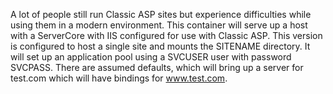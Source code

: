 A lot of people still run Classic ASP sites but experience difficulties while using them in a modern environment. This container will serve up a host with a ServerCore with IIS configured for use with Classic ASP. This version is configured to host a single site and mounts the SITENAME directory. It will set up an application pool using a SVCUSER user with password SVCPASS. There are assumed defaults, which will bring up a server for test.com which will have bindings for www.test.com.